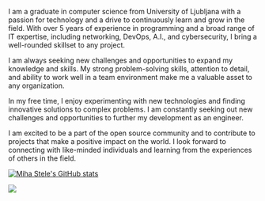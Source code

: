 <!-- - 👋 Hi, I’m @mihastele
- 👀 I’m interested in all aspects of SW development, IT administration, DevSecOps and A.I.
- 🌱 I’m currently learning different things, trying out new stuff, experimenting
- 💞️ I’m looking to collaborate on literally anything useful :)
- 📫 How to reach me stele1000@gmail.com
--> 

I am a graduate in computer science from University of Ljubljana with a passion for technology and a drive to continuously learn and grow in the field. With over 5 years of experience in programming and a broad range of IT expertise, including networking, DevOps, A.I., and cybersecurity, I bring a well-rounded skillset to any project.

I am always seeking new challenges and opportunities to expand my knowledge and skills. My strong problem-solving skills, attention to detail, and ability to work well in a team environment make me a valuable asset to any organization.

In my free time, I enjoy experimenting with new technologies and finding innovative solutions to complex problems. I am constantly seeking out new challenges and opportunities to further my development as an engineer.

I am excited to be a part of the open source community and to contribute to projects that make a positive impact on the world. I look forward to connecting with like-minded individuals and learning from the experiences of others in the field.


[![Miha Stele's GitHub stats](https://github-readme-stats.vercel.app/api?username=mihastele)](https://github.com/mihastele/github-readme-stats)

<!---
mihastele/mihastele is a ✨ special ✨ repository because its `README.md` (this file) appears on your GitHub profile.
You can click the Preview link to take a look at your changes.
--->

<a href="https://www.buymeacoffee.com/mihastele"><img src="https://img.buymeacoffee.com/button-api/?text=I appreciate your support&emoji=&slug=mihastele&button_colour=FFDD00&font_colour=000000&font_family=Cookie&outline_colour=000000&coffee_colour=ffffff" /></a>
